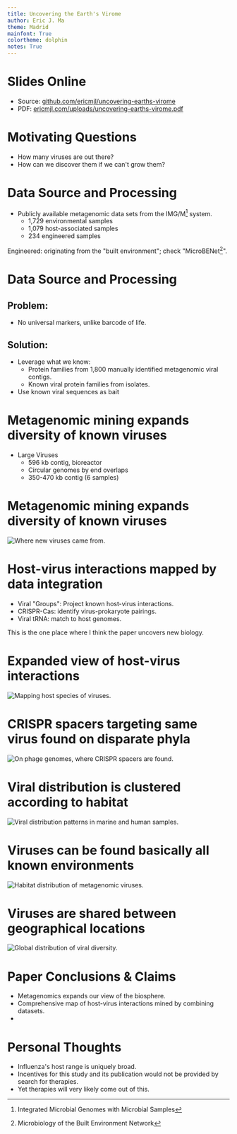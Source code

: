 ```yaml
---
title: Uncovering the Earth's Virome
author: Eric J. Ma
theme: Madrid
mainfont: True
colortheme: dolphin
notes: True
---
```


# Slides Online

- Source: [github.com/ericmjl/uncovering-earths-virome][source]
- PDF: [ericmjl.com/uploads/uncovering-earths-virome.pdf][pdf]

[pdf]: http://www.ericmjl.com/uploads/uncovering-earths-virome.pdf
[source]: http://github.com/ericmjl/uncovering-earths-virome

# Motivating Questions

- How many viruses are out there?
- How can we discover them if we can't grow them?

# Data Source and Processing

- Publicly available metagenomic data sets from the IMG/M[^imgm] system.
    - 1,729 environmental samples
    - 1,079 host-associated samples
    - 234 engineered samples

Engineered: originating from the "built environment"; check "MicroBENet[^microbenet]".

[^imgm]: Integrated Microbial Genomes with Microbial Samples
[^microbenet]: Microbiology of the Built Environment Network

# Data Source and Processing

## Problem:
- No universal markers, unlike barcode of life.

## Solution:
- Leverage what we know:
    - Protein families from 1,800 manually identified metagenomic viral contigs.
    - Known viral protein families from isolates.
- Use known viral sequences as bait

# Metagenomic mining expands diversity of known viruses

- Large Viruses
    - 596 kb contig, bioreactor
    - Circular genomes by end overlaps
    - 350-470 kb contig (6 samples)

# Metagenomic mining expands diversity of known viruses

![Where new viruses came from.](./figures/nature19094-f1.jpg)

# Host-virus interactions mapped by data integration

- Viral "Groups": Project known host-virus interactions.
- CRISPR-Cas: identify virus-prokaryote pairings.
- Viral tRNA: match to host genomes.

This is the one place where I think the paper uncovers new biology.

# Expanded view of host-virus interactions

![Mapping host species of viruses.](./figures/nature19094-f2.jpg)

# CRISPR spacers targeting same virus found on disparate phyla

![On phage genomes, where CRISPR spacers are found.](./figures/nature19094-f3.jpg)

# Viral distribution is clustered according to habitat

![Viral distribution patterns in marine and human samples.](./figures/nature19094-f4.jpg)

# Viruses can be found basically all known environments

![Habitat distribution of metagenomic viruses.](./figures/nature19094-f5.jpg)

# Viruses are shared between geographical locations

![Global distribution of viral diversity.](./figures/nature19094-sf10.jpg)

# Paper Conclusions & Claims

- Metagenomics expands our view of the biosphere.
- Comprehensive map of host-virus interactions mined by combining datasets.
-

# Personal Thoughts

- Influenza's host range is uniquely broad.
- Incentives for this study and its publication would not be provided by search for therapies.
- Yet therapies will very likely come out of this.
